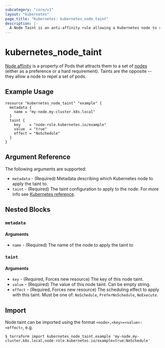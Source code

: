```yaml
---
subcategory: "core/v1"
layout: "kubernetes"
page_title: "Kubernetes: kubernetes_node_taint"
description: |-
  A Node Taint is an anti-affinity rule allowing a Kubernetes node to repel a set of pods.
---
```


# kubernetes_node_taint

[Node affinity](https://kubernetes.io/docs/concepts/scheduling-eviction/assign-pod-node/#affinity-and-anti-affinity) is a property of Pods that attracts them to a set of [nodes](https://kubernetes.io/docs/concepts/architecture/nodes/) (either as a preference or a hard requirement). Taints are the opposite -- they allow a node to repel a set of pods.

## Example Usage

```hcl
resource "kubernetes_node_taint" "example" {
  metadata {
    name = "my-node.my-cluster.k8s.local"
  }
  taint {
    key    = "node-role.kubernetes.io/example"
    value  = "true"
    effect = "NoSchedule"
  }
}
```


## Argument Reference

The following arguments are supported:

* `metadata` - (Required) Metadata describing which Kubernetes node to apply the taint to.
* `taint` - (Required) The taint configuration to apply to the node. For more info see [Kubernetes reference](https://kubernetes.io/docs/concepts/scheduling-eviction/taint-and-toleration/).

## Nested Blocks

### `metadata`

#### Arguments

* `name` - (Required) The name of the node to apply the taint to

### `taint`

#### Arguments

* `key` - (Required, Forces new resource) The key of this node taint.
* `value` - (Required) The value of this node taint. Can be empty string.
* `effect` - (Required, Forces new resource) The scheduling effect to apply with this taint.  Must be one of: `NoSchedule`, `PreferNoSchedule`, `NoExecute`.

## Import

Node taint can be imported using the format `<node>,<key>=<value>:<effect>`, e.g.

```
$ terraform import kubernetes_node_taint.example 'my-node.my-cluster.k8s.local,node-role.kubernetes.io/example=true:NoSchedule'
```
